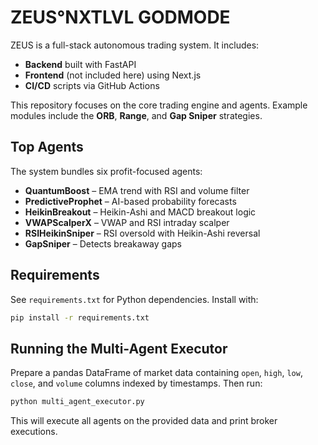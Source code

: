 # ZEUS°NXTLVL GODMODE

ZEUS is a full-stack autonomous trading system. It includes:

- **Backend** built with FastAPI
- **Frontend** (not included here) using Next.js
- **CI/CD** scripts via GitHub Actions

This repository focuses on the core trading engine and agents. Example modules include the **ORB**, **Range**, and **Gap Sniper** strategies.

## Top Agents

The system bundles six profit-focused agents:

- **QuantumBoost** – EMA trend with RSI and volume filter
- **PredictiveProphet** – AI-based probability forecasts
- **HeikinBreakout** – Heikin-Ashi and MACD breakout logic
- **VWAPScalperX** – VWAP and RSI intraday scalper
- **RSIHeikinSniper** – RSI oversold with Heikin-Ashi reversal
- **GapSniper** – Detects breakaway gaps

## Requirements

See `requirements.txt` for Python dependencies. Install with:

```bash
pip install -r requirements.txt
```

## Running the Multi-Agent Executor

Prepare a pandas DataFrame of market data containing `open`, `high`, `low`, `close`, and `volume` columns indexed by timestamps. Then run:

```bash
python multi_agent_executor.py
```

This will execute all agents on the provided data and print broker executions.
